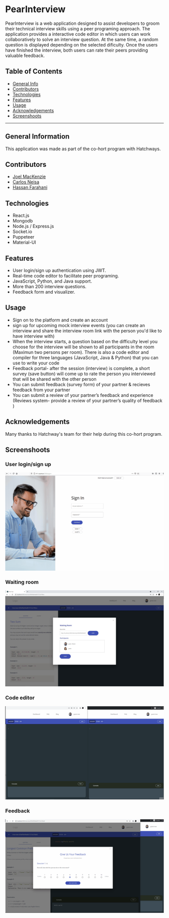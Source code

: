 # PearInterview

PearInterview is a web application designed to assist developers to groom their technical interview skills using a peer programing approach. The application provides a interactive code editor in which users can work collaboratively to solve an interview question. At the same time, a random question is displayed depending on the selected dificulty. Once the users have finished the interview, both users can rate their peers providing valuable feedback.

## Table of Contents

- [General Info](#general-info)
- [Contributors](#contributors)
- [Technologies](#technologies)
- [Features](#features)
- [Usage](#usage)
- [Acknowledgements](#acknowledgements)
- [Screenshoots](#screenshoots)

---

## General Information

This application was made as part of the co-hort program with Hatchways.

## Contributors

- [Joel MacKenzie](https://github.com/joelmackenz)
- [Carlos Neisa](https://github.com/AndresNeisa)
- [Hassan Farahani](https://github.com/hassanfarahani)

## Technologies

- React.js
- Mongodb
- Node.js / Express.js
- Socket.io
- Puppeteer
- Material-UI

## Features

- User login/sign up authentication using JWT.
- Real-time code editor to facilitate peer programing.
- JavaScript, Python, and Java support.
- More than 200 interview questions.
- Feedback form and visualizer.

## Usage

- Sign on to the platform and create an account
- sign up for upcoming mock interview events (you can create an interview and share the interview room link with the person you'd like to have interview with)
- When the interview starts, a question based on the difficulty level you choose for the interview will be shown to all participants in the room (Maximun two persons per room). There is also a code editor and compiler for three languages (JavaScript, Java & Python) that you can use to write your code
- Feedback portal- after the session (interview) is complete, a short survey (save button) will come up to rate the person you interviewed that will be shared with the other person
- You can submit feedback (survey form) of your partner & recieves feedback from your partner
- You can submit a review of your partner’s feedback and experience (Reviews system- provide a review of your partner’s quality of feedback )

## Acknowledgements

Many thanks to Hatchway's team for their help during this co-hort program.

## Screenshoots

### User login/sign up

![Login interface](client/src/assets/Login.gif)

### Waiting room

![Waiting Room](client/src/assets/Waiting.JPG)

### Code editor

![Code editor](client/src/assets/CodeEditor.gif)

### Feedback

![Feedback](client/src/assets/Feedback.gif)

